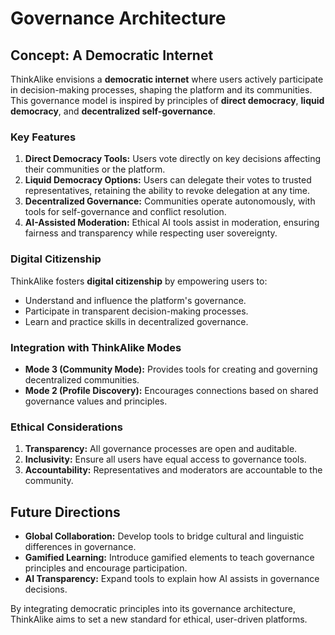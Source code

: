 # Governance Architecture

## Concept: A Democratic Internet

ThinkAlike envisions a **democratic internet** where users actively participate in decision-making processes, shaping the platform and its communities. This governance model is inspired by principles of **direct democracy**, **liquid democracy**, and **decentralized self-governance**.

### Key Features
1. **Direct Democracy Tools:** Users vote directly on key decisions affecting their communities or the platform.
2. **Liquid Democracy Options:** Users can delegate their votes to trusted representatives, retaining the ability to revoke delegation at any time.
3. **Decentralized Governance:** Communities operate autonomously, with tools for self-governance and conflict resolution.
4. **AI-Assisted Moderation:** Ethical AI tools assist in moderation, ensuring fairness and transparency while respecting user sovereignty.

### Digital Citizenship
ThinkAlike fosters **digital citizenship** by empowering users to:
- Understand and influence the platform's governance.
- Participate in transparent decision-making processes.
- Learn and practice skills in decentralized governance.

### Integration with ThinkAlike Modes
- **Mode 3 (Community Mode):** Provides tools for creating and governing decentralized communities.
- **Mode 2 (Profile Discovery):** Encourages connections based on shared governance values and principles.

### Ethical Considerations
1. **Transparency:** All governance processes are open and auditable.
2. **Inclusivity:** Ensure all users have equal access to governance tools.
3. **Accountability:** Representatives and moderators are accountable to the community.

## Future Directions
- **Global Collaboration:** Develop tools to bridge cultural and linguistic differences in governance.
- **Gamified Learning:** Introduce gamified elements to teach governance principles and encourage participation.
- **AI Transparency:** Expand tools to explain how AI assists in governance decisions.

By integrating democratic principles into its governance architecture, ThinkAlike aims to set a new standard for ethical, user-driven platforms.
